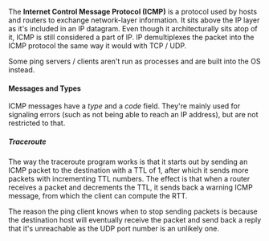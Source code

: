 The **Internet Control Message Protocol (ICMP)** is a protocol used by hosts and routers to exchange network-layer information. It sits above the IP layer as it's included in an IP datagram. Even though it architecturally sits atop of it, ICMP is still considered a part of IP. IP demultiplexes the packet into the ICMP protocol the same way it would with TCP / UDP.

Some ping servers / clients aren't run as processes and are built into the OS instead.
#### Messages and Types
ICMP messages have a *type* and a *code* field. They're mainly used for signaling errors (such as not being able to reach an IP address), but are not restricted to that.
##### Traceroute
The way the traceroute program works is that it starts out by sending an ICMP packet to the destination with a TTL of 1, after which it sends more packets with incrementing TTL numbers. The effect is that when a router receives a packet and decrements the TTL, it sends back a warning ICMP message, from which the client can compute the RTT. 

The reason the ping client knows when to stop sending packets is because the destination host will eventually receive the packet and send back a reply that it's unreachable as the UDP port number is an unlikely one.

